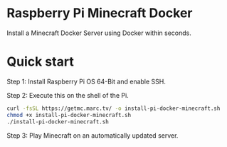 # Raspberry Pi Minecraft Docker
Install a Minecraft Docker Server using Docker within seconds. 

# Quick start 

Step 1: Install Raspberry Pi OS 64-Bit and enable SSH.

Step 2: Execute this on the shell of the Pi.

```sh
curl -fsSL https://getmc.marc.tv/ -o install-pi-docker-minecraft.sh 
chmod +x install-pi-docker-minecraft.sh 
./install-pi-docker-minecraft.sh
```

Step 3: Play Minecraft on an automatically updated server.

